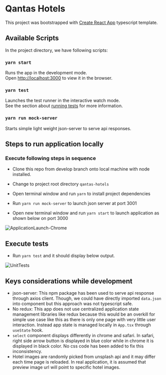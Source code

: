 # Qantas Hotels

This project was bootstrapped with [Create React App](https://github.com/facebook/create-react-app) typescript template.

## Available Scripts

In the project directory, we have following scripts:

### `yarn start`

Runs the app in the development mode.\
Open [http://localhost:3000](http://localhost:3000) to view it in the browser.

### `yarn test`

Launches the test runner in the interactive watch mode.\
See the section about [running tests](https://facebook.github.io/create-react-app/docs/running-tests) for more information.

### `yarn run mock-server`

Starts simple light weight json-server to serve api responses.

## Steps to run application locally

### Execute following steps in sequence 

- Clone this repo from develop branch onto local machine with node installed.

- Change to project root directory `qantas-hotels`

- Open terminal window and run `yarn` to install project dependencies

- Run `yarn run mock-server` to launch json server at port 3001

- Open new terminal window and run `yarn start` to launch application as shown below on port 3000 

![ApplicationLaunch-Chrome](https://user-images.githubusercontent.com/40814889/201554402-a4bf54a6-8dc6-475d-bbd2-7bab5c095040.png)

## Execute tests
- Run `yarn test` and it should display below output.

![UnitTests](https://user-images.githubusercontent.com/40814889/201556773-e1e5810c-067f-4ce7-a9b8-d54b791f7d9a.png)


## Keys considerations while development
- json-server: This npm package has been used to serve api response through axios client. Though, we could have directly imported `data.json` into component but this approach was not typescript safe.
- No redux: This app does not use centralized application state management libraries like redux because this would be an overkill for simple use case like this as there is only one page with very little user interaction. Instead app state is managed locally in `App.tsx` through `useState` hook.
- `select` component displays differently in chrome and safari. In safari, right side arrow button is displayed in blue color while in chrome it is displayed in black color. No css code has been added to fix this inconsistency.
- Hotel images are randomly picked from unsplash api and it may differ each time page is reloaded. In real application, it is assumed that preview image url will point to specific hotel images.
